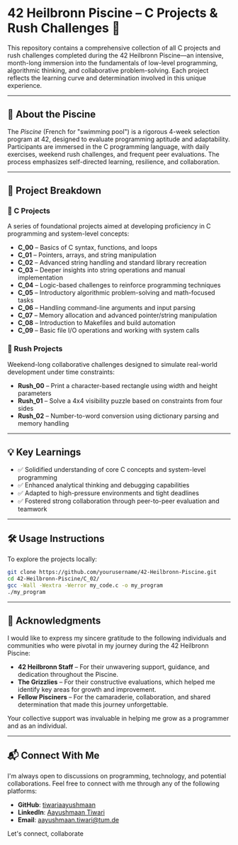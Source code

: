 # 42 Heilbronn Piscine – C Projects & Rush Challenges 🚀

This repository contains a comprehensive collection of all C projects and rush challenges completed during the 42 Heilbronn Piscine—an intensive, month-long immersion into the fundamentals of low-level programming, algorithmic thinking, and collaborative problem-solving. Each project reflects the learning curve and determination involved in this unique experience.

---

## 📌 About the Piscine

The _Piscine_ (French for "swimming pool") is a rigorous 4-week selection program at 42, designed to evaluate programming aptitude and adaptability. Participants are immersed in the C programming language, with daily exercises, weekend rush challenges, and frequent peer evaluations. The process emphasizes self-directed learning, resilience, and collaboration.

---

## 📂 Project Breakdown

### 🔹 C Projects

A series of foundational projects aimed at developing proficiency in C programming and system-level concepts:

- **C_00** – Basics of C syntax, functions, and loops  
- **C_01** – Pointers, arrays, and string manipulation  
- **C_02** – Advanced string handling and standard library recreation  
- **C_03** – Deeper insights into string operations and manual implementation  
- **C_04** – Logic-based challenges to reinforce programming techniques  
- **C_05** – Introductory algorithmic problem-solving and math-focused tasks  
- **C_06** – Handling command-line arguments and input parsing  
- **C_07** – Memory allocation and advanced pointer/string manipulation  
- **C_08** – Introduction to Makefiles and build automation  
- **C_09** – Basic file I/O operations and working with system calls  

### 🔹 Rush Projects

Weekend-long collaborative challenges designed to simulate real-world development under time constraints:

- **Rush_00** – Print a character-based rectangle using width and height parameters  
- **Rush_01** – Solve a 4x4 visibility puzzle based on constraints from four sides  
- **Rush_02** – Number-to-word conversion using dictionary parsing and memory handling  

---

## 💡 Key Learnings

- ✅ Solidified understanding of core C concepts and system-level programming  
- ✅ Enhanced analytical thinking and debugging capabilities  
- ✅ Adapted to high-pressure environments and tight deadlines  
- ✅ Fostered strong collaboration through peer-to-peer evaluation and teamwork  

---

## 🛠️ Usage Instructions

To explore the projects locally:

```bash
git clone https://github.com/yourusername/42-Heilbronn-Piscine.git
cd 42-Heilbronn-Piscine/C_02/
gcc -Wall -Wextra -Werror my_code.c -o my_program
./my_program
```
---

## 🙏 Acknowledgments

I would like to express my sincere gratitude to the following individuals and communities who were pivotal in my journey during the 42 Heilbronn Piscine:

- **42 Heilbronn Staff** – For their unwavering support, guidance, and dedication throughout the Piscine.  
- **The Grizzlies** – For their constructive evaluations, which helped me identify key areas for growth and improvement.  
- **Fellow Pisciners** – For the camaraderie, collaboration, and shared determination that made this journey unforgettable.  

Your collective support was invaluable in helping me grow as a programmer and as an individual.

---

## 📬 Connect With Me

I'm always open to discussions on programming, technology, and potential collaborations. Feel free to connect with me through any of the following platforms:

- **GitHub**: [tiwariaayushmaan](https://github.com/tiwariaayushmaan)  
- **LinkedIn**: [Aayushmaan Tiwari](https://www.linkedin.com/in/aayushmaan-tiwari/)  
- **Email**: [aayushmaan.tiwari@tum.de](mailto:aayushmaan.tiwari@tum.de)  

Let's connect, collaborate 


